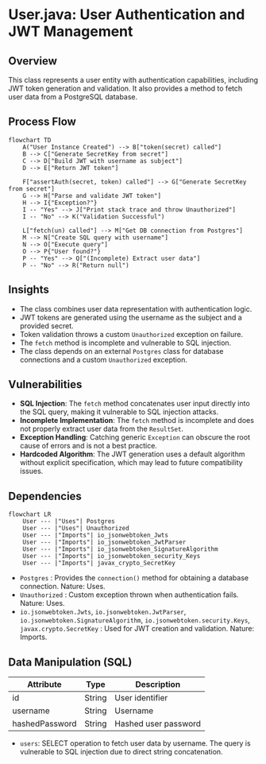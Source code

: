 # User.java: User Authentication and JWT Management

## Overview

This class represents a user entity with authentication capabilities, including JWT token generation and validation. It also provides a method to fetch user data from a PostgreSQL database.

## Process Flow

```mermaid
flowchart TD
    A("User Instance Created") --> B["token(secret) called"]
    B --> C["Generate SecretKey from secret"]
    C --> D["Build JWT with username as subject"]
    D --> E["Return JWT token"]

    F["assertAuth(secret, token) called"] --> G["Generate SecretKey from secret"]
    G --> H["Parse and validate JWT token"]
    H --> I{"Exception?"}
    I -- "Yes" --> J["Print stack trace and throw Unauthorized"]
    I -- "No" --> K("Validation Successful")

    L["fetch(un) called"] --> M["Get DB connection from Postgres"]
    M --> N["Create SQL query with username"]
    N --> O["Execute query"]
    O --> P{"User found?"}
    P -- "Yes" --> Q["(Incomplete) Extract user data"]
    P -- "No" --> R("Return null")
```

## Insights

- The class combines user data representation with authentication logic.
- JWT tokens are generated using the username as the subject and a provided secret.
- Token validation throws a custom `Unauthorized` exception on failure.
- The `fetch` method is incomplete and vulnerable to SQL injection.
- The class depends on an external `Postgres` class for database connections and a custom `Unauthorized` exception.

## Vulnerabilities

- **SQL Injection**: The `fetch` method concatenates user input directly into the SQL query, making it vulnerable to SQL injection attacks.
- **Incomplete Implementation**: The `fetch` method is incomplete and does not properly extract user data from the `ResultSet`.
- **Exception Handling**: Catching generic `Exception` can obscure the root cause of errors and is not a best practice.
- **Hardcoded Algorithm**: The JWT generation uses a default algorithm without explicit specification, which may lead to future compatibility issues.

## Dependencies

```mermaid
flowchart LR
    User --- |"Uses"| Postgres
    User --- |"Uses"| Unauthorized
    User --- |"Imports"| io_jsonwebtoken_Jwts
    User --- |"Imports"| io_jsonwebtoken_JwtParser
    User --- |"Imports"| io_jsonwebtoken_SignatureAlgorithm
    User --- |"Imports"| io_jsonwebtoken_security_Keys
    User --- |"Imports"| javax_crypto_SecretKey
```

- `Postgres` : Provides the `connection()` method for obtaining a database connection. Nature: Uses.
- `Unauthorized` : Custom exception thrown when authentication fails. Nature: Uses.
- `io.jsonwebtoken.Jwts`, `io.jsonwebtoken.JwtParser`, `io.jsonwebtoken.SignatureAlgorithm`, `io.jsonwebtoken.security.Keys`, `javax.crypto.SecretKey` : Used for JWT creation and validation. Nature: Imports.

## Data Manipulation (SQL)

| Attribute      | Type   | Description                |
|----------------|--------|----------------------------|
| id             | String | User identifier            |
| username       | String | Username                   |
| hashedPassword | String | Hashed user password       |

- `users`: SELECT operation to fetch user data by username. The query is vulnerable to SQL injection due to direct string concatenation.
